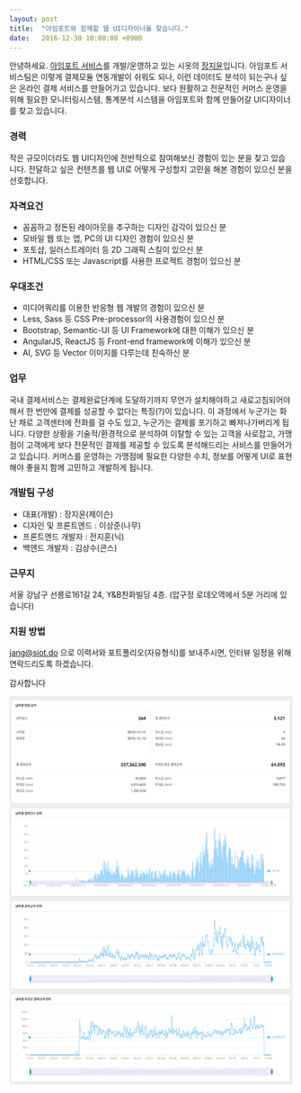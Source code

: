 ```yaml
---
layout: post
title:  "아임포트와 함께할 웹 UI디자이너를 찾습니다."
date:   2016-12-30 10:00:00 +0900
---
```


안녕하세요. [아임포트 서비스](http://www.iamport.kr)를 개발/운영하고 있는 시옷의 [장지윤](/founder)입니다.
아임포트 서비스팀은 이렇게 결제모듈 연동개발이 쉬워도 되나, 이런 데이터도 분석이 되는구나 싶은 온라인 결제 서비스를 만들어가고 있습니다.
보다 원활하고 전문적인 커머스 운영을 위해 필요한 모니터링시스템, 통계분석 시스템을 아임포트와 함께 만들어갈 UI디자이너를 찾고 있습니다.

### 경력
작은 규모이더라도 웹 UI디자인에 전반적으로 참여해보신 경험이 있는 분을 찾고 있습니다. 전달하고 싶은 컨텐츠를 웹 UI로 어떻게 구성할지 고민을 해본 경험이 있으신 분을 선호합니다.

### 자격요건
* 꼼꼼하고 정돈된 레이아웃을 추구하는 디자인 감각이 있으신 분
* 모바일 웹 또는 앱, PC의 UI 디자인 경험이 있으신 분
* 포토샵, 일러스트레이터 등 2D 그래픽 스킬이 있으신 분
* HTML/CSS 또는 Javascript를 사용한 프로젝트 경험이 있으신 분

### 우대조건
* 미디어쿼리를 이용한 반응형 웹 개발의 경험이 있으신 분
* Less, Sass 등 CSS Pre-processor의 사용경험이 있으신 분
* Bootstrap, Semantic-UI 등 UI Framework에 대한 이해가 있으신 분
* AngularJS, ReactJS 등 Front-end framework에 이해가 있으신 분
* AI, SVG 등 Vector 이미지를 다루는데 친숙하신 분

### 업무
국내 결제서비스는 결제완료단계에 도달하기까지 무언가 설치해야하고 새로고침되어야해서 한 번만에 결제를 성공할 수 없다는 특징(?)이 있습니다.
이 과정에서 누군가는 화난 채로 고객센터에 전화를 걸 수도 있고, 누군가는 결제를 포기하고 빠져나가버리게 됩니다. 다양한 상황을 기술적/환경적으로 분석하여 이탈할 수 있는 고객을 사로잡고, 가맹점이 고객에게 보다 전문적인 결제를 제공할 수 있도록 분석해드리는 서비스를 만들어가고 있습니다.
커머스를 운영하는 가맹점에 필요한 다양한 수치, 정보를 어떻게 UI로 표현해야 좋을지 함께 고민하고 개발하게 됩니다.

### 개발팀 구성
* 대표(개발) : 장지윤(제이슨)
* 디자인 및 프론트엔드 : 이상준(나무)
* 프론트엔드 개발자 : 전지훈(닉)
* 백엔드 개발자 : 김상수(콘스)

### 근무지
서울 강남구 선릉로161길 24, Y&B찬화빌딩 4층. (압구정 로데오역에서 5분 거리에 있습니다)

### 지원 방법
[jang@siot.do](mailto:jang@siot.do) 으로 이력서와 포트폴리오(자유형식)를 보내주시면, 인터뷰 일정을 위해 연락드리도록 하겠습니다.

감사합니다  

![](/images/chart.png)